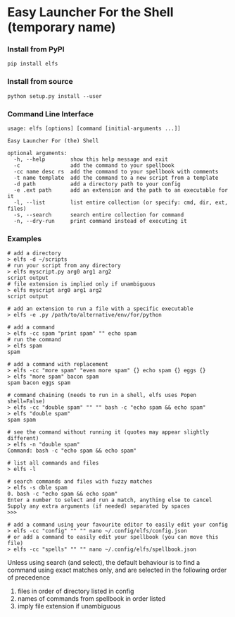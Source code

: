 # Easy Launcher For the Shell (temporary name)
### Install from PyPI
```
pip install elfs
```
### Install from source
```
python setup.py install --user
```
### Command Line Interface
```
usage: elfs [options] [command [initial-arguments ...]]

Easy Launcher For (the) Shell

optional arguments:
  -h, --help        show this help message and exit
  -c                add the command to your spellbook
  -cc name desc rs  add the command to your spellbook with comments
  -t name template  add the command to a new script from a template
  -d path           add a directory path to your config
  -e .ext path      add an extension and the path to an executable for it
  -l, --list        list entire collection (or specify: cmd, dir, ext, files)
  -s, --search      search entire collection for command
  -n, --dry-run     print command instead of executing it
```
### Examples
```fish
# add a directory
> elfs -d ~/scripts
# run your script from any directory
> elfs myscript.py arg0 arg1 arg2
script output
# file extension is implied only if unambiguous
> elfs myscript arg0 arg1 arg2
script output
```
```fish
# add an extension to run a file with a specific executable
> elfs -e .py /path/to/alternative/env/for/python
```
```fish
# add a command
> elfs -cc spam "print spam" "" echo spam
# run the command
> elfs spam
spam
```
```fish
# add a command with replacement
> elfs -cc "more spam" "even more spam" {} echo spam {} eggs {}
> elfs "more spam" bacon spam
spam bacon eggs spam
```
```fish
# command chaining (needs to run in a shell, elfs uses Popen shell=False)
> elfs -cc "double spam" "" "" bash -c "echo spam && echo spam"
> elfs "double spam"
spam spam
```
```fish
# see the command without running it (quotes may appear slightly different)
> elfs -n "double spam"
Command: bash -c "echo spam && echo spam"
```
```fish
# list all commands and files
> elfs -l
```
```fish
# search commands and files with fuzzy matches
> elfs -s dble spam
0. bash -c "echo spam && echo spam"
Enter a number to select and run a match, anything else to cancel
Supply any extra arguments (if needed) separated by spaces
>>> 
```
```fish
# add a command using your favourite editor to easily edit your config
> elfs -cc "config" "" "" nano ~/.config/elfs/config.json
# or add a command to easily edit your spellbook (you can move this file)
> elfs -cc "spells" "" "" nano ~/.config/elfs/spellbook.json
```
Unless using search (and select), the default behaviour is to find a command using exact matches only, and are selected in the following order of precedence
1. files in order of directory listed in config
2. names of commands from spellbook in order listed
3. imply file extension if unambiguous
